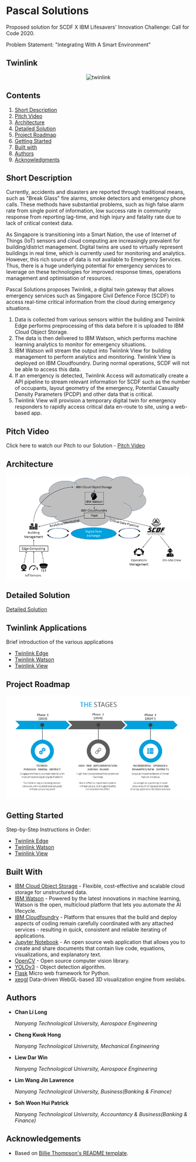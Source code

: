 # Pascal Solutions
Proposed solution for SCDF X IBM Lifesavers' Innovation Challenge: Call for Code 2020.

Problem Statement: "Integrating With A Smart Environment"

## Twinlink
<p align="center">
<img src="https://i.imgur.com/mO5PdcB.png" height="200" alt="twinlink">
</p>

## Contents

1. [Short Description](#short-description)
1. [Pitch Video](#pitch-video)
1. [Architecture](#architecture)
1. [Detailed Solution](#detailed-solution)
1. [Project Roadmap](#Project-Roadmap)
1. [Getting Started](#getting-started)
1. [Built with](#built-with)
1. [Authors](#authors)
1. [Acknowledgments](#acknowledgments)


## Short Description

Currently, accidents and disasters are reported through traditional means, such as "Break Glass" fire alarms, smoke detectors and emergency phone calls. These methods have substantial problems, such as high false alarm rate from single point of information, low success rate in community response from reporting lag-time, and high injury and fatality rate due to lack of critical context data.

As Singapore is transitioning into a Smart Nation, the use of Internet of Things (IoT) sensors and cloud computing are increasingly prevalent for building/district management. Digital twins are used to virtually represent buildings in real time, which is currently used for monitoring and analytics. However, this rich source of data is not available to Emergency Services. Thus, there is a huge underlying potential for emergency services to leverage on these technologies for improved response times, operations management and optimisation of resources.

Pascal Solutions proposes Twinlink, a digital twin gateway that allows emergency services such as Singapore Civil Defence Force (SCDF) to access real-time critical information from the cloud during emergency situations.

1. Data is collected from various sensors within the building and Twinlink Edge performs preprocessing of this data before it is uploaded to IBM Cloud Object Storage.
2. The data is then delivered to IBM Watson, which performs machine learning analytics to monitor for emergency situations.
3. IBM Watson will stream the output into Twinlink View for building management to perform analytics and monitoring. Twinlink View is deployed on IBM Cloudfoundry. During normal operations, SCDF will not be able to access this data.
4. If an emergency is detected, Twinlink Access will automatically create a API pipeline to stream relevant information for SCDF such as the number of occupants, layout geometry of the emergency, Potential Casualty Density Parameters (PCDP) and other data that is critical.
5. Twinlink View will provision a temporary digital twin for emergency responders to rapidly access critical data en-route to site, using a web-based app.

## Pitch Video

Click here to watch our Pitch to our Solution - [Pitch Video](https://www.youtube.com/watch?v=brRb-KjMzvU&feature=youtu.be)

## Architecture

<img src="https://github.com/PascalSolutions-Twinlink-SCDFXIBM/README.md/blob/master/Architecture.png" alt="Roadmap" />

## Detailed Solution
[Detailed Solution](https://github.com/PascalSolutions-Twinlink-SCDFXIBM/README.md/blob/master/DetailedSolution.md)

## Twinlink Applications
Brief introduction of the various applications
* [Twinlink Edge](https://github.com/PascalSolutions-Twinlink-SCDFXIBM/EdgeComputing)
* [Twinlink Watson](https://github.com/PascalSolutions-Twinlink-SCDFXIBM/yolo_fire_detection)
* [Twinlink View](https://github.com/PascalSolutions-Twinlink-SCDFXIBM/pythonflaskpascal)

## Project Roadmap

<img src="https://github.com/PascalSolutions-Twinlink-SCDFXIBM/README.md/blob/master/Stages.png" alt="Roadmap" />

## Getting Started

Step-by-Step Instructions in Order:
* [Twinlink Edge](https://github.com/PascalSolutions-Twinlink-SCDFXIBM/EdgeComputing#installation)
* [Twinlink Watson](https://github.com/PascalSolutions-Twinlink-SCDFXIBM/yolo_fire_detection#-deployment-)
* [Twinlink View](https://github.com/PascalSolutions-Twinlink-SCDFXIBM/pythonflaskpascal#introduction)

## Built With

* [IBM Cloud Object Storage](https://www.ibm.com/sg-en/cloud/object-storage) - Flexible, cost-effective and scalable cloud storage for unstructured data.
* [IBM Watson](https://www.ibm.com/sg-en/watson) - Powered by the latest innovations in machine learning, Watson is the open, multicloud platform that lets you automate the AI lifecycle.
* [IBM Cloudfoundry](https://www.ibm.com/sg-en/cloud/cloud-foundry) - Platform that ensures that the build and deploy aspects of coding remain carefully coordinated with any attached services - resulting in quick, consistent and reliable iterating of applications.
* [Jupyter Notebook](https://jupyter.org/) - An open source web application that allows you to create and share documents that contain live code, equations, visualizations, and explanatory text.
* [OpenCV](https://opencv.org/) - Open source computer vision library.
* [YOLOv3](https://pjreddie.com/darknet/yolo/) - Object detection algorithm.
* [Flask](https://flask.palletsprojects.com/en/1.1.x/) Micro web framework for Python.
* [xeogl](https://xeogl.org/) Data-driven WebGL-based 3D visualization engine from xeolabs.



## Authors


- **Chan Li Long**

  *Nanyang Technological University, Aerospace Engineering*


- **Cheng Kwok Hong**

  *Nanyang Technological University, Mechanical Engineering*
  

- **Liew Dar Win**

  *Nanyang Technological University, Aerospace Engineering*


- **Lim Wang Jin Lawrence**

  *Nanyang Technological University, Business(Banking & Finance)*


- **Soh Woon Hui Patrick**

  *Nanyang Technological University, Accountancy & Business(Banking & Finance)*

## Acknowledgements

* Based on [Billie Thompson's README template](https://gist.github.com/PurpleBooth/109311bb0361f32d87a2).
